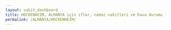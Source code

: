 ```yaml
---
layout: vakit_dashboard
title: HOCKENHEIM, ALMANYA için iftar, namaz vakitleri ve hava durumu - ilçe/eyalet seç
permalink: /ALMANYA/HOCKENHEIM/
---
```


<script type="text/javascript">
  var GLOBAL_COUNTRY = 'ALMANYA';
  var GLOBAL_CITY = 'HOCKENHEIM';
  var GLOBAL_STATE = '';
  var lat = 72;
  var lon = 21;
</script>
